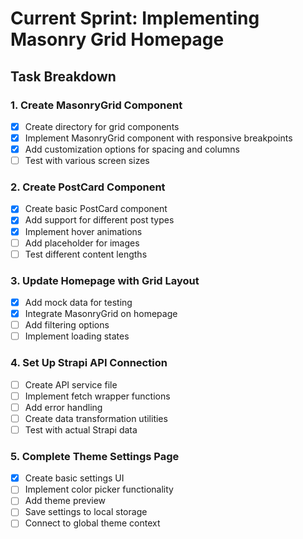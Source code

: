 # Current Sprint: Implementing Masonry Grid Homepage

## Task Breakdown

### 1. Create MasonryGrid Component
- [x] Create directory for grid components
- [x] Implement MasonryGrid component with responsive breakpoints
- [x] Add customization options for spacing and columns
- [ ] Test with various screen sizes

### 2. Create PostCard Component
- [x] Create basic PostCard component
- [x] Add support for different post types
- [x] Implement hover animations
- [ ] Add placeholder for images
- [ ] Test different content lengths

### 3. Update Homepage with Grid Layout
- [x] Add mock data for testing
- [x] Integrate MasonryGrid on homepage
- [ ] Add filtering options
- [ ] Implement loading states

### 4. Set Up Strapi API Connection
- [ ] Create API service file
- [ ] Implement fetch wrapper functions
- [ ] Add error handling
- [ ] Create data transformation utilities
- [ ] Test with actual Strapi data

### 5. Complete Theme Settings Page
- [x] Create basic settings UI
- [ ] Implement color picker functionality
- [ ] Add theme preview
- [ ] Save settings to local storage
- [ ] Connect to global theme context